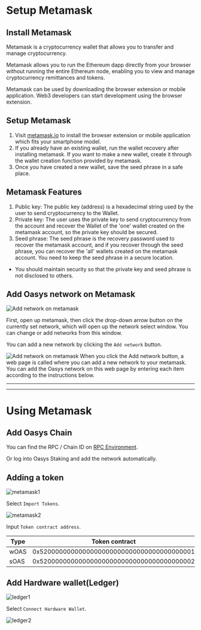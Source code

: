 # Setup Metamask


## Install Metamask

Metamask is a cryptocurrency wallet that allows you to transfer and manage cryptocurrency.

Metamask allows you to run the Ethereum dapp directly from your browser without running the entire Ethereum node, enabling you to view and manage cryptocurrency remittances and tokens.

Metamask can be used by downloading the browser extension or mobile application.
Web3 developers can start development using the browser extension.

## Setup Metamask 

1. Visit [metamask.io](https://metamask.io/download/) to install the browser extension or mobile application which fits your smartphone model.
2. If you already have an existing wallet, run the wallet recovery after installing metamask. If you want to make a new wallet, create it through the wallet creation function provided by metamask.
3. Once you have created a new wallet, save the seed phrase in a safe place.

## Metamask Features

1. Public key: The public key (address) is a hexadecimal string used by the user to send cryptocurrency to the Wallet.
2. Private key: The user uses the private key to send cryptocurrency from the account and recover the Wallet of the 'one' wallet created on the metamask account, so the private key should be secured.
3. Seed phrase: The seed phrase is the recovery password used to recover the metamask account, and if you recover through the seed phrase, you can recover the 'all' wallets created on the metamask account. You need to keep the seed phrase in a secure location.

* You should maintain security so that the private key and seed phrase is not disclosed to others.

## Add Oasys network on Metamask
![Add network on metamask](/img/docs/tech/wallet/add-network-1.png)

First, open up metamask, then click the drop-down arrow button on the currently set network, which will open up the network select window. You can change or add networks from this window.

You can add a new network by clicking the `Add network` button.


![Add network on metamask](/img/docs/tech/wallet/add-network-2.png)
When you click the Add network button, a web page is called where you can add a new network to your metamask. You can add the Oasys network on this web page by entering each item according to the instructions below.


---
---

# Using Metamask

## Add Oasys Chain

You can find the RPC / Chain ID on [RPC Environment](/docs/staking/rpc-endpoint/1-1-rpc-endpoint).

Or log into Oasys Staking and add the network automatically.


## Adding a token 

![metamask1](/img/docs/tech/metamask/image1.png)

Select `Import Tokens`.

![metamask2](/img/docs/tech/metamask/image2.png)

Input `Token contract address`.

| Type | Token contract | 
|-----------|-----------|
| wOAS | 0x5200000000000000000000000000000000000001 |
| sOAS | 0x5200000000000000000000000000000000000002 |



## Add Hardware wallet(Ledger)

![ledger1](/img/docs/tech/ledger/image1.png)

Select `Connect Hardware Wallet`.

![ledger2](/img/docs/tech/ledger/image2.png)

